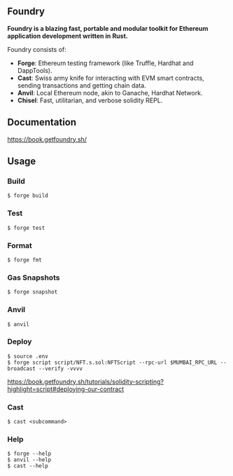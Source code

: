 ## Foundry

**Foundry is a blazing fast, portable and modular toolkit for Ethereum application development written in Rust.**

Foundry consists of:

- **Forge**: Ethereum testing framework (like Truffle, Hardhat and DappTools).
- **Cast**: Swiss army knife for interacting with EVM smart contracts, sending transactions and getting chain data.
- **Anvil**: Local Ethereum node, akin to Ganache, Hardhat Network.
- **Chisel**: Fast, utilitarian, and verbose solidity REPL.

## Documentation

https://book.getfoundry.sh/

## Usage

### Build

```shell
$ forge build
```

### Test

```shell
$ forge test
```

### Format

```shell
$ forge fmt
```

### Gas Snapshots

```shell
$ forge snapshot
```

### Anvil

```shell
$ anvil
```

### Deploy

```shell
$ source .env
$ forge script script/NFT.s.sol:NFTScript --rpc-url $MUMBAI_RPC_URL --broadcast --verify -vvvv
```

https://book.getfoundry.sh/tutorials/solidity-scripting?highlight=script#deploying-our-contract

### Cast

```shell
$ cast <subcommand>
```

### Help

```shell
$ forge --help
$ anvil --help
$ cast --help
```
